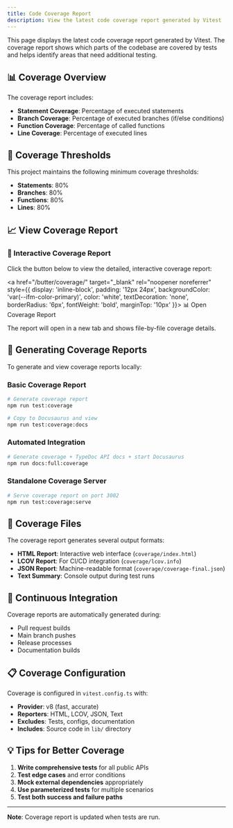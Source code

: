 ```yaml
---
title: Code Coverage Report
description: View the latest code coverage report generated by Vitest
---
```


This page displays the latest code coverage report generated by Vitest. The coverage report shows which parts of the codebase are covered by tests and helps identify areas that need additional testing.

## 📊 Coverage Overview

The coverage report includes:

- **Statement Coverage**: Percentage of executed statements
- **Branch Coverage**: Percentage of executed branches (if/else conditions)
- **Function Coverage**: Percentage of called functions
- **Line Coverage**: Percentage of executed lines

## 🎯 Coverage Thresholds

This project maintains the following minimum coverage thresholds:

- **Statements**: 80%
- **Branches**: 80%
- **Functions**: 80%
- **Lines**: 80%

## 📈 View Coverage Report

<div style={{
  border: '1px solid var(--ifm-color-emphasis-300)',
  borderRadius: '8px',
  padding: '20px',
  marginBottom: '20px',
  backgroundColor: 'var(--ifm-background-surface-color)'
}}>

### 🔗 Interactive Coverage Report

Click the button below to view the detailed, interactive coverage report:

<a
href="/butter/coverage/"
target="\_blank"
rel="noopener noreferrer"
style={{
    display: 'inline-block',
    padding: '12px 24px',
    backgroundColor: 'var(--ifm-color-primary)',
    color: 'white',
    textDecoration: 'none',
    borderRadius: '6px',
    fontWeight: 'bold',
    marginTop: '10px'
  }}>
📊 Open Coverage Report
</a>

The report will open in a new tab and shows file-by-file coverage details.

</div>

## 🚀 Generating Coverage Reports

To generate and view coverage reports locally:

### Basic Coverage Report

```bash
# Generate coverage report
npm run test:coverage

# Copy to Docusaurus and view
npm run test:coverage:docs
```

### Automated Integration

```bash
# Generate coverage + TypeDoc API docs + start Docusaurus
npm run docs:full:coverage
```

### Standalone Coverage Server

```bash
# Serve coverage report on port 3002
npm run test:coverage:serve
```

## 📁 Coverage Files

The coverage report generates several output formats:

- **HTML Report**: Interactive web interface (`coverage/index.html`)
- **LCOV Report**: For CI/CD integration (`coverage/lcov.info`)
- **JSON Report**: Machine-readable format (`coverage/coverage-final.json`)
- **Text Summary**: Console output during test runs

## 🔄 Continuous Integration

Coverage reports are automatically generated during:

- Pull request builds
- Main branch pushes
- Release processes
- Documentation builds

## 📋 Coverage Configuration

Coverage is configured in `vitest.config.ts` with:

- **Provider**: v8 (fast, accurate)
- **Reporters**: HTML, LCOV, JSON, Text
- **Excludes**: Tests, configs, documentation
- **Includes**: Source code in `lib/` directory

## 💡 Tips for Better Coverage

1. **Write comprehensive tests** for all public APIs
2. **Test edge cases** and error conditions
3. **Mock external dependencies** appropriately
4. **Use parameterized tests** for multiple scenarios
5. **Test both success and failure paths**

---

**Note**: Coverage report is updated when tests are run.

